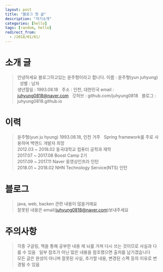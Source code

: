 ```yaml
---
layout: post
title: "블로그 첫 글"
description: "자기소개"
categories: [hello]
tags: [random, hello]
redirect_from:
  - /2018/01/01/
---
```

# 소개 글
> 안녕하세요 블로그하고있는 윤주형이라고 합니다. 
이름 : 윤주형(yun juhyung)  
성별 : 남자  
생년월일 : 1993.08.18  
주소 : 인천, 대한민국
email : juhyung0818@naver.com  
깃허브 : github.com/juhyung0818  
블로그 : juhyung0818.github.io

# 이력
> 윤주형(yun ju hyung) 1993.08.18, 인천 거주  
> Spring framework를 주로 사용하며 백엔드 개발자 희망  
> 2012.03 ~ 2018.02 동국대학교 컴퓨터 공학과 재학  
> 2017.07 ~ 2017.08 Boost Camp 2기  
> 2017.09 ~ 2017.11 Naver 동영상인프라 인턴  
> 2018.01 ~ 2018.02 NHN Technology Service(NTS) 인턴  

# 블로그
> java, web, backen 관련 내용이 많을거에요  
> 잘못된 내용은 email(juhyung0818@naver.com)보내주세요  

# 주의사항
> 각종 구글링, 책을 통해 공부한 내용 제 뇌를 거쳐 다시 쓰는 것이므로 사실과 다를 수 있음  
> 일부 참조가 아닌 많은 내용을 참조했으면 출처를 남기겠습니다  
> 모든 글은 완성이 아니며 잘못된 사실, 추가할 내용, 변경된 스펙 등의 이유로 변경될 수 있음  
